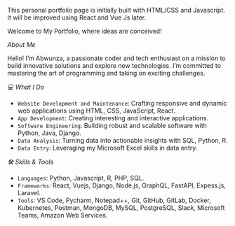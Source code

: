 This personal portfolio page is initially built with HTML/CSS and Javascript. It will be improved using React and Vue Js later.

Welcome to My Portfolio, where ideas are conceived!

*About Me*

Hello! I’m Abwunza, a passionate coder and tech enthusiast on a mission to build innovative solutions and explore new technologies. I’m committed to mastering the art of programming and taking on exciting challenges.

*💻 What I Do*

- `Website Development and Maintenance`: Crafting responsive and dynamic web applications using HTML, CSS, JavaScript, React.
- `App Development`: Creating interesting and interactive applications.
- `Software Engineering`: Building robust and scalable software with Python, Java, Django.
- `Data Analysis`: Turning data into actionable insights with SQL, Python, R.
- `Data Entry`: Leveraging my Microsoft Excel skills in data entry.

*🛠️ Skills & Tools*

- `Languages`: Python, Javascript, R, PHP, SQL.
- `Frameworks`: React, Vuejs, Django, Node.js, GraphQL, FastAPI, Expess.js, Laravel.
- `Tools`: VS Code, Pycharm, Notepad++, Git, GitHub, GitLab, Docker, Kubernetes, Postman, MongoDB, MySQL, PostgreSQL, Slack, Microsoft Teams, Amazon Web Services.



